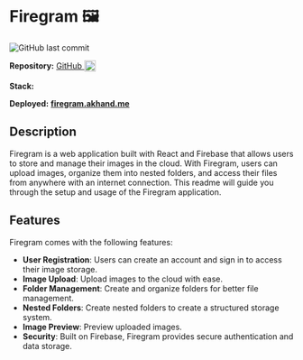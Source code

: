 # Firegram 🖼️

![GitHub last commit](https://img.shields.io/github/last-commit/theakhandpatel/Firebase-gallery)

**Repository:** <Badge type="info">  [GitHub <img src="/images/github.svg" alt="GitHub" style="height: 20px; width: 20px; vertical-align: middle; padding-bottom: 3px; display: inline" />](https://github.com/theakhandpatel/Firebase-gallery) </Badge>

**Stack:** <Badge type="tip" text="React" /> <Badge type="tip" text="Firebase" /> <Badge type="tip" text="Bootstrap" />

**Deployed:** **[firegram.akhand.me](https://firegram.akhand.me)**


## Description
Firegram is a web application built with React and Firebase that allows users to store and manage their images in the cloud. With Firegram, users can upload images, organize them into nested folders, and access their files from anywhere with an internet connection. This readme will guide you through the setup and usage of the Firegram application.


## Features

Firegram comes with the following features:

- **User Registration**: Users can create an account and sign in to access their image storage.
- **Image Upload**: Upload images to the cloud with ease.
- **Folder Management**: Create and organize folders for better file management.
- **Nested Folders**: Create nested folders to create a structured storage system.
- **Image Preview**: Preview uploaded images.
- **Security**: Built on Firebase, Firegram provides secure authentication and data storage.


